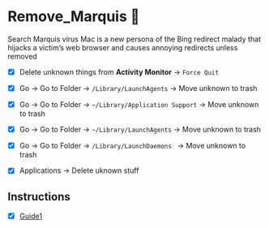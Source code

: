 # Remove_Marquis 🐛
Search Marquis virus Mac is a new persona of the Bing redirect malady that hijacks a victim’s web browser and causes annoying redirects unless removed
- [x] Delete unknown things from **Activity Monitor** -> `Force Quit`
- [x] Go -> Go to Folder -> `/Library/LaunchAgents` -> Move unknown to trash
- [x] Go -> Go to Folder -> `~/Library/Application Support` -> Move unknown to trash
- [x] Go -> Go to Folder -> `~/Library/LaunchAgents` -> Move unknown to trash
- [x] Go -> Go to Folder -> `/Library/LaunchDaemons ` -> Move unknown to trash
- [x] Applications -> Delete uknown stuff



## Instructions
- [x] [Guide1](https://macsecurity.net/view/289-search-marquis-com)
